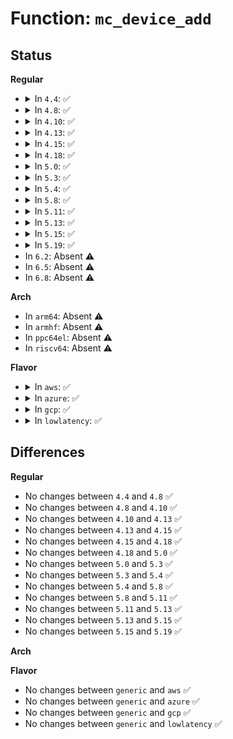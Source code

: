 # Function: <code>mc_device_add</code>

## Status
<b>Regular</b>
<ul>
<li>
<details>
<summary>In <code>4.4</code>: ✅</summary>

```c
int mc_device_add(struct device *dev, struct subsys_interface *sif);
```

**Collision:** Unique Static

**Inline:** No

**Transformation:** False

**Instances:**

```
In arch/x86/kernel/cpu/microcode/core.c (ffffffff8104cdc0)
Location: arch/x86/kernel/cpu/microcode/core.c:513
Inline: False
```
**Symbols:**

```
ffffffff8104cdc0-ffffffff8104ce42: mc_device_add (STB_LOCAL)
```
</details>
</li>
<li>
<details>
<summary>In <code>4.8</code>: ✅</summary>

```c
int mc_device_add(struct device *dev, struct subsys_interface *sif);
```

**Collision:** Unique Static

**Inline:** No

**Transformation:** False

**Instances:**

```
In arch/x86/kernel/cpu/microcode/core.c (ffffffff8104ce50)
Location: arch/x86/kernel/cpu/microcode/core.c:505
Inline: False
```
**Symbols:**

```
ffffffff8104ce50-ffffffff8104cec9: mc_device_add (STB_LOCAL)
```
</details>
</li>
<li>
<details>
<summary>In <code>4.10</code>: ✅</summary>

```c
int mc_device_add(struct device *dev, struct subsys_interface *sif);
```

**Collision:** Unique Static

**Inline:** No

**Transformation:** False

**Instances:**

```
In arch/x86/kernel/cpu/microcode/core.c (ffffffff8104f2a0)
Location: arch/x86/kernel/cpu/microcode/core.c:584
Inline: False
```
**Symbols:**

```
ffffffff8104f2a0-ffffffff8104f319: mc_device_add (STB_LOCAL)
```
</details>
</li>
<li>
<details>
<summary>In <code>4.13</code>: ✅</summary>

```c
int mc_device_add(struct device *dev, struct subsys_interface *sif);
```

**Collision:** Unique Static

**Inline:** No

**Transformation:** False

**Instances:**

```
In arch/x86/kernel/cpu/microcode/core.c (ffffffff8104f050)
Location: arch/x86/kernel/cpu/microcode/core.c:624
Inline: False
```
**Symbols:**

```
ffffffff8104f050-ffffffff8104f0c9: mc_device_add (STB_LOCAL)
```
</details>
</li>
<li>
<details>
<summary>In <code>4.15</code>: ✅</summary>

```c
int mc_device_add(struct device *dev, struct subsys_interface *sif);
```

**Collision:** Unique Static

**Inline:** No

**Transformation:** False

**Instances:**

```
In arch/x86/kernel/cpu/microcode/core.c (ffffffff81052960)
Location: arch/x86/kernel/cpu/microcode/core.c:730
Inline: False
```
**Symbols:**

```
ffffffff81052960-ffffffff810529d2: mc_device_add (STB_LOCAL)
```
</details>
</li>
<li>
<details>
<summary>In <code>4.18</code>: ✅</summary>

```c
int mc_device_add(struct device *dev, struct subsys_interface *sif);
```

**Collision:** Unique Static

**Inline:** No

**Transformation:** False

**Instances:**

```
In arch/x86/kernel/cpu/microcode/core.c (ffffffff81055650)
Location: arch/x86/kernel/cpu/microcode/core.c:736
Inline: False
```
**Symbols:**

```
ffffffff81055650-ffffffff810556c2: mc_device_add (STB_LOCAL)
```
</details>
</li>
<li>
<details>
<summary>In <code>5.0</code>: ✅</summary>

```c
int mc_device_add(struct device *dev, struct subsys_interface *sif);
```

**Collision:** Unique Static

**Inline:** No

**Transformation:** False

**Instances:**

```
In arch/x86/kernel/cpu/microcode/core.c (ffffffff81052cf0)
Location: arch/x86/kernel/cpu/microcode/core.c:737
Inline: False
```
**Symbols:**

```
ffffffff81052cf0-ffffffff81052d62: mc_device_add (STB_LOCAL)
```
</details>
</li>
<li>
<details>
<summary>In <code>5.3</code>: ✅</summary>

```c
int mc_device_add(struct device *dev, struct subsys_interface *sif);
```

**Collision:** Unique Static

**Inline:** No

**Transformation:** False

**Instances:**

```
In arch/x86/kernel/cpu/microcode/core.c (ffffffff81055e10)
Location: arch/x86/kernel/cpu/microcode/core.c:736
Inline: False
```
**Symbols:**

```
ffffffff81055e10-ffffffff81055e86: mc_device_add (STB_LOCAL)
```
</details>
</li>
<li>
<details>
<summary>In <code>5.4</code>: ✅</summary>

```c
int mc_device_add(struct device *dev, struct subsys_interface *sif);
```

**Collision:** Unique Static

**Inline:** No

**Transformation:** False

**Instances:**

```
In arch/x86/kernel/cpu/microcode/core.c (ffffffff81056750)
Location: arch/x86/kernel/cpu/microcode/core.c:736
Inline: False
```
**Symbols:**

```
ffffffff81056750-ffffffff810567c6: mc_device_add (STB_LOCAL)
```
</details>
</li>
<li>
<details>
<summary>In <code>5.8</code>: ✅</summary>

```c
int mc_device_add(struct device *dev, struct subsys_interface *sif);
```

**Collision:** Unique Static

**Inline:** No

**Transformation:** False

**Instances:**

```
In arch/x86/kernel/cpu/microcode/core.c (ffffffff8105b710)
Location: arch/x86/kernel/cpu/microcode/core.c:741
Inline: False
```
**Symbols:**

```
ffffffff8105b710-ffffffff8105b786: mc_device_add (STB_LOCAL)
```
</details>
</li>
<li>
<details>
<summary>In <code>5.11</code>: ✅</summary>

```c
int mc_device_add(struct device *dev, struct subsys_interface *sif);
```

**Collision:** Unique Static

**Inline:** No

**Transformation:** False

**Instances:**

```
In arch/x86/kernel/cpu/microcode/core.c (ffffffff8105a160)
Location: arch/x86/kernel/cpu/microcode/core.c:739
Inline: False
```
**Symbols:**

```
ffffffff8105a160-ffffffff8105a1d6: mc_device_add (STB_LOCAL)
```
</details>
</li>
<li>
<details>
<summary>In <code>5.13</code>: ✅</summary>

```c
int mc_device_add(struct device *dev, struct subsys_interface *sif);
```

**Collision:** Unique Static

**Inline:** No

**Transformation:** False

**Instances:**

```
In arch/x86/kernel/cpu/microcode/core.c (ffffffff8105ab00)
Location: arch/x86/kernel/cpu/microcode/core.c:739
Inline: False
```
**Symbols:**

```
ffffffff8105ab00-ffffffff8105ab76: mc_device_add (STB_LOCAL)
```
</details>
</li>
<li>
<details>
<summary>In <code>5.15</code>: ✅</summary>

```c
int mc_device_add(struct device *dev, struct subsys_interface *sif);
```

**Collision:** Unique Static

**Inline:** No

**Transformation:** False

**Instances:**

```
In arch/x86/kernel/cpu/microcode/core.c (ffffffff81064040)
Location: arch/x86/kernel/cpu/microcode/core.c:739
Inline: False
```
**Symbols:**

```
ffffffff81064040-ffffffff810640b3: mc_device_add (STB_LOCAL)
```
</details>
</li>
<li>
<details>
<summary>In <code>5.19</code>: ✅</summary>

```c
int mc_device_add(struct device *dev, struct subsys_interface *sif);
```

**Collision:** Unique Static

**Inline:** No

**Transformation:** False

**Instances:**

```
In arch/x86/kernel/cpu/microcode/core.c (ffffffff81070ce0)
Location: arch/x86/kernel/cpu/microcode/core.c:638
Inline: False
```
**Symbols:**

```
ffffffff81070ce0-ffffffff81070d65: mc_device_add (STB_LOCAL)
```
</details>
</li>
<li>
In <code>6.2</code>: Absent ⚠️
</li>
<li>
In <code>6.5</code>: Absent ⚠️
</li>
<li>
In <code>6.8</code>: Absent ⚠️
</li>
</ul>
<b>Arch</b>
<ul>
<li>
In <code>arm64</code>: Absent ⚠️
</li>
<li>
In <code>armhf</code>: Absent ⚠️
</li>
<li>
In <code>ppc64el</code>: Absent ⚠️
</li>
<li>
In <code>riscv64</code>: Absent ⚠️
</li>
</ul>
<b>Flavor</b>
<ul>
<li>
<details>
<summary>In <code>aws</code>: ✅</summary>

```c
int mc_device_add(struct device *dev, struct subsys_interface *sif);
```

**Collision:** Unique Static

**Inline:** No

**Transformation:** False

**Instances:**

```
In arch/x86/kernel/cpu/microcode/core.c (ffffffff810562d0)
Location: arch/x86/kernel/cpu/microcode/core.c:736
Inline: False
```
**Symbols:**

```
ffffffff810562d0-ffffffff81056346: mc_device_add (STB_LOCAL)
```
</details>
</li>
<li>
<details>
<summary>In <code>azure</code>: ✅</summary>

```c
int mc_device_add(struct device *dev, struct subsys_interface *sif);
```

**Collision:** Unique Static

**Inline:** No

**Transformation:** False

**Instances:**

```
In arch/x86/kernel/cpu/microcode/core.c (ffffffff810464e0)
Location: arch/x86/kernel/cpu/microcode/core.c:736
Inline: False
```
**Symbols:**

```
ffffffff810464e0-ffffffff81046556: mc_device_add (STB_LOCAL)
```
</details>
</li>
<li>
<details>
<summary>In <code>gcp</code>: ✅</summary>

```c
int mc_device_add(struct device *dev, struct subsys_interface *sif);
```

**Collision:** Unique Static

**Inline:** No

**Transformation:** False

**Instances:**

```
In arch/x86/kernel/cpu/microcode/core.c (ffffffff81056700)
Location: arch/x86/kernel/cpu/microcode/core.c:736
Inline: False
```
**Symbols:**

```
ffffffff81056700-ffffffff81056776: mc_device_add (STB_LOCAL)
```
</details>
</li>
<li>
<details>
<summary>In <code>lowlatency</code>: ✅</summary>

```c
int mc_device_add(struct device *dev, struct subsys_interface *sif);
```

**Collision:** Unique Static

**Inline:** No

**Transformation:** False

**Instances:**

```
In arch/x86/kernel/cpu/microcode/core.c (ffffffff81057c50)
Location: arch/x86/kernel/cpu/microcode/core.c:736
Inline: False
```
**Symbols:**

```
ffffffff81057c50-ffffffff81057cc6: mc_device_add (STB_LOCAL)
```
</details>
</li>
</ul>

## Differences
<b>Regular</b>
<ul>
<li>
No changes between <code>4.4</code> and <code>4.8</code> ✅
</li>
<li>
No changes between <code>4.8</code> and <code>4.10</code> ✅
</li>
<li>
No changes between <code>4.10</code> and <code>4.13</code> ✅
</li>
<li>
No changes between <code>4.13</code> and <code>4.15</code> ✅
</li>
<li>
No changes between <code>4.15</code> and <code>4.18</code> ✅
</li>
<li>
No changes between <code>4.18</code> and <code>5.0</code> ✅
</li>
<li>
No changes between <code>5.0</code> and <code>5.3</code> ✅
</li>
<li>
No changes between <code>5.3</code> and <code>5.4</code> ✅
</li>
<li>
No changes between <code>5.4</code> and <code>5.8</code> ✅
</li>
<li>
No changes between <code>5.8</code> and <code>5.11</code> ✅
</li>
<li>
No changes between <code>5.11</code> and <code>5.13</code> ✅
</li>
<li>
No changes between <code>5.13</code> and <code>5.15</code> ✅
</li>
<li>
No changes between <code>5.15</code> and <code>5.19</code> ✅
</li>
</ul>
<b>Arch</b>
<ul>
</ul>
<b>Flavor</b>
<ul>
<li>
No changes between <code>generic</code> and <code>aws</code> ✅
</li>
<li>
No changes between <code>generic</code> and <code>azure</code> ✅
</li>
<li>
No changes between <code>generic</code> and <code>gcp</code> ✅
</li>
<li>
No changes between <code>generic</code> and <code>lowlatency</code> ✅
</li>
</ul>
